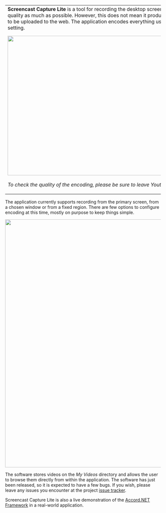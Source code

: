 <table>
<blockquote><tr>
<blockquote><td width='800'>
<b>Screencast Capture Lite</b> is a tool for recording the desktop screen and saving it to a video file, preserving quality as much as possible. However, this does not mean it produces gigantic files which take a long time to be uploaded to the web. The application encodes everything using solely H624 in an almost lossless setting.<br /></blockquote></blockquote>

<a href='http://www.youtube.com/watch?feature=player_embedded&v=nZp0ngXb_Ro' target='_blank'><img src='http://img.youtube.com/vi/nZp0ngXb_Ro/0.jpg' width='800' height=450 /></a><br>
<br>
<i>To check the quality of the encoding, please be sure to leave Youtube quality settings on HD (720p).</i>

</td>
<blockquote><td width='5'>
<blockquote></td>
<td width='200' align='center'>
Have you found this software useful? Consider donating <b>US$10</b> so it can get even better!<br /></blockquote></blockquote>

<a href='https://www.paypal.com/cgi-bin/webscr?cmd=_s-xclick&hosted_button_id=MPU4U4NZZSG86'><img src='https://www.paypalobjects.com/en_US/i/btn/btn_donate_LG.gif' align='center' width='92' height='26' /></a>

<br />
This software is completely free and will <b>always stay free</b>. Enjoy!<br>
<blockquote></td>
</blockquote><blockquote></tr>
</table></blockquote>

The application currently supports recording from the primary screen, from a chosen window or from a fixed region. There are few options to configure encoding at this time, mostly on purpose to keep things simple.

<img src='https://screencast-capture.googlecode.com/svn/wiki/images/screencast-lite.png' width='800' />

The software stores videos on the _My Videos_ directory and allows the user to browse them directly from within the application. The software has just been released, so it is expected to have a few bugs. If you wish, please leave any issues you encounter at the project [issue tracker](http://code.google.com/p/accord/issues/list).

Screencast Capture Lite is also a live demonstration of the [Accord.NET Framework](https://code.google.com/p/accord/) in a real-world application.